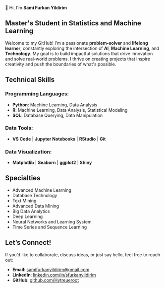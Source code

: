 👋 Hi, I'm **Sami Furkan Yildirim**
## Master's Student in Statistics and Machine Learning

Welcome to my GitHub! I'm a passionate **problem-solver** and **lifelong learner**, constantly exploring the intersection of **AI**, **Machine Learning**, and **Technology**. My goal is to build impactful solutions that drive innovation and solve real-world problems. I thrive on creating projects that inspire creativity and push the boundaries of what's possible.

## **Technical Skills**
### **Programming Languages**:
- **Python**: Machine Learning, Data Analysis
- **R**: Machine Learning, Data Analysis, Statistical Modeling
- **SQL**: Database Querying, Data Manipulation
### **Data Tools**:
- **VS Code** | **Jupyter Notebooks** | **RStudio** | **Git**  
### **Data Visualization**:
- **Matplotlib** | **Seaborn** | **ggplot2** | **Shiny**  

## **Specialties**
- Advanced Machine Learning
- Database Technology
- Text Mining
- Advanced Data Mining
- Big Data Analytics
- Deep Learning
- Neural Networks and Learning System 
- Time Series and Sequence Learning
 
## **Let’s Connect!**
If you’d like to collaborate, discuss ideas, or just say hello, feel free to reach out:
- **Email**: [samifurkanyildirim@gmail.com](mailto:samifurkanyildirim@gmail.com)  
- **LinkedIn**: [linkedin.com/in/sfurkanyildirim](https://www.linkedin.com/in/sfurkanyildirim/)  
- **GitHub**: [github.com/Hytreueroot](https://github.com/Hytreueroot)  
